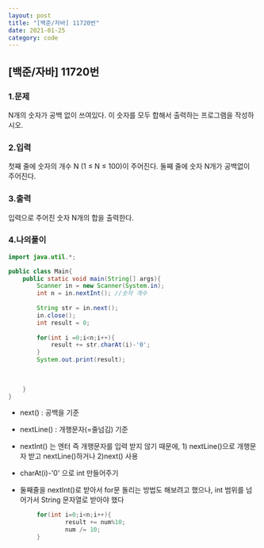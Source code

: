 ```yaml
---
layout: post
title: "[백준/자바] 11720번"
date: 2021-01-25
category: code
---
```

## [백준/자바] 11720번



### 1.문제

N개의 숫자가 공백 없이 쓰여있다. 이 숫자를 모두 합해서 출력하는 프로그램을 작성하시오.

### 2.입력

첫째 줄에 숫자의 개수 N (1 ≤ N ≤ 100)이 주어진다. 둘째 줄에 숫자 N개가 공백없이 주어진다.

### 3.출력

입력으로 주어진 숫자 N개의 합을 출력한다.


### 4.나의풀이

```java
import java.util.*;

public class Main{
    public static void main(String[] args){
        Scanner in = new Scanner(System.in);
        int n = in.nextInt(); //숫자 개수
        
        String str = in.next();
        in.close();
        int result = 0;
        
        for(int i =0;i<n;i++){
            result += str.charAt(i)-'0';
        }
        System.out.print(result);
        
        
        
    }
}
````

- next() : 공백을 기준

- nextLine() : 개행문자(=줄넘김) 기준

- nextInt() 는 엔터 즉 개행문자를 입력 받지 않기 때문에, 1) nextLine()으로 개행문자 받고 nextLine()하거나 2)next() 사용

- charAt(i)-'0' 으로 int 만들어주기

- 둘째줄을 nextInt()로 받아서 for문 돌리는 방법도 해보려고 했으나, int 범위를 넘어가서 String 문자열로 받아야 했다

```java
        for(int i=0;i<n;i++){
                result += num%10;
                num /= 10;
        }
```








